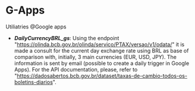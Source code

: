 # G-Apps
Utiliatries @Google apps


* __*DailyCurrencyBRL_gs*__:  Using the endpoint "https://olinda.bcb.gov.br/olinda/servico/PTAX/versao/v1/odata/" it is made a consult for the current day exchange rate using BRL as base of comparison with, initially, 3 main currencies (EUR, USD, JPY). The information is sent by email (possible to create a daily trigger in Google Apps). For the API documentation, please, refer to "https://dadosabertos.bcb.gov.br/dataset/taxas-de-cambio-todos-os-boletins-diarios".
